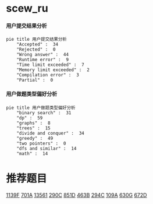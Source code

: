 # scew_ru

<!-- tabs:start -->



#### **用户提交结果分析**

```mermaid
pie title 用户提交结果分析
    "Accepted" :  34
    "Rejected" :  0
    "Wrong answer" :  44
    "Runtime error" :  9
    "Time limit exceeded" :  7
    "Memory limit exceeded" :  2
    "Compilation error" :  3
    "Partial" :  0
```

#### **用户做题类型偏好分析**

```mermaid
pie title 用户做题类型偏好分析
    "binary search" :  31
    "dp" :  59
    "graphs" :  8
    "trees" :  15
    "divide and conquer" :  34
    "greedy" :  49
    "two pointers" :  0
    "dfs and similar" :  14
    "math" :  14
```



<!-- tabs:end -->
# 推荐题目
[1139F](https://codeforces.com/contest/1139/problem/F)
[701A](https://codeforces.com/contest/701/problem/A)
[13561](https://codeforces.com/contest/1356/problem/1)
[290C](https://codeforces.com/contest/290/problem/C)
[851D](https://codeforces.com/contest/851/problem/D)
[463B](https://codeforces.com/contest/463/problem/B)
[294C](https://codeforces.com/contest/294/problem/C)
[109A](https://codeforces.com/contest/109/problem/A)
[630G](https://codeforces.com/contest/630/problem/G)
[672D](https://codeforces.com/contest/672/problem/D)
